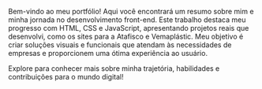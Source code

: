 Bem-vindo ao meu portfólio!
Aqui você encontrará um resumo sobre mim e minha jornada no desenvolvimento front-end. Este trabalho destaca meu progresso com HTML, CSS e JavaScript, apresentando projetos reais que desenvolvi, como os sites para a Atafisco e Vemaplástic. Meu objetivo é criar soluções visuais e funcionais que atendam às necessidades de empresas e proporcionem uma ótima experiência ao usuário.

Explore para conhecer mais sobre minha trajetória, habilidades e contribuições para o mundo digital!
